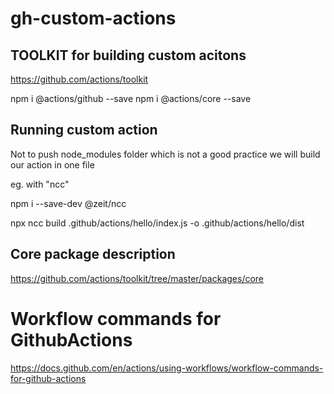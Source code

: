 # gh-custom-actions

## TOOLKIT for building custom acitons
https://github.com/actions/toolkit

npm i @actions/github --save
npm i @actions/core --save

## Running custom action
Not to push node_modules folder which is not a good practice
we will build our action in one file

eg. with "ncc"

npm i --save-dev @zeit/ncc

npx ncc build .github/actions/hello/index.js -o .github/actions/hello/dist

## Core package description
https://github.com/actions/toolkit/tree/master/packages/core

# Workflow commands for GithubActions
https://docs.github.com/en/actions/using-workflows/workflow-commands-for-github-actions